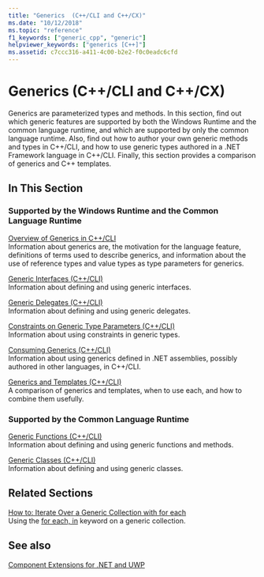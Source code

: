 ```yaml
---
title: "Generics  (C++/CLI and C++/CX)"
ms.date: "10/12/2018"
ms.topic: "reference"
f1_keywords: ["generic_cpp", "generic"]
helpviewer_keywords: ["generics [C++]"]
ms.assetid: c7ccc316-a411-4c00-b2e2-f0c0eadc6cfd
---
```

# Generics  (C++/CLI and C++/CX)

Generics are parameterized types and methods. In this section, find out which generic features are supported by both the Windows Runtime and the common language runtime, and which are supported by only the common language runtime. Also, find out how to author your own generic methods and types in C++/CLI, and how to use generic types authored in a .NET Framework language in C++/CLI. Finally, this section provides a comparison of generics and C++ templates.

## In This Section

### Supported by the Windows Runtime and the Common Language Runtime

[Overview of Generics in C++/CLI](overview-of-generics-in-visual-cpp.md)<br/>
Information about generics are, the motivation for the language feature, definitions of terms used to describe generics, and information about the use of reference types and value types as type parameters for generics.

[Generic Interfaces (C++/CLI)](generic-interfaces-visual-cpp.md)<br/>
Information about defining and using generic interfaces.

[Generic Delegates (C++/CLI)](generic-delegates-visual-cpp.md)<br/>
Information about defining and using generic delegates.

[Constraints on Generic Type Parameters (C++/CLI)](constraints-on-generic-type-parameters-cpp-cli.md)<br/>
Information about using constraints in generic types.

[Consuming Generics (C++/CLI)](consuming-generics-cpp-cli.md)<br/>
Information about using generics defined in .NET assemblies, possibly authored in other languages, in C++/CLI.

[Generics and Templates (C++/CLI)](generics-and-templates-visual-cpp.md)<br/>
A comparison of generics and templates, when to use each, and how to combine them usefully.

### Supported by the Common Language Runtime

[Generic Functions (C++/CLI)](generic-functions-cpp-cli.md)<br/>
Information about defining and using generic functions and methods.

[Generic Classes (C++/CLI)](generic-classes-cpp-cli.md)<br/>
Information about defining and using generic classes.

## Related Sections

[How to: Iterate Over a Generic Collection with for each](../dotnet/how-to-iterate-over-a-generic-collection-with-for-each.md)<br/>
Using the [for each, in](../dotnet/for-each-in.md) keyword on a generic collection.

## See also

[Component Extensions for .NET and UWP](component-extensions-for-runtime-platforms.md)
